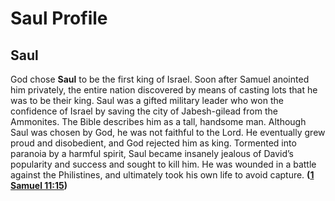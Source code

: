# Saul Profile

## Saul

God chose **Saul** to be the first king of Israel. Soon after Samuel anointed him privately, the entire nation discovered by means of casting lots that he was to be their king. Saul was a gifted military leader who won the confidence of Israel by saving the city of Jabesh-gilead from the Ammonites. The Bible describes him as a tall, handsome man. Although Saul was chosen by God, he was not faithful to the Lord. He eventually grew proud and disobedient, and God rejected him as king. Tormented into paranoia by a harmful spirit, Saul became insanely jealous of David’s popularity and success and sought to kill him. He was wounded in a battle against the Philistines, and ultimately took his own life to avoid capture. **([1 Samuel 11:15](https://www.esv.org/1+Samuel+11%3A15/))**

